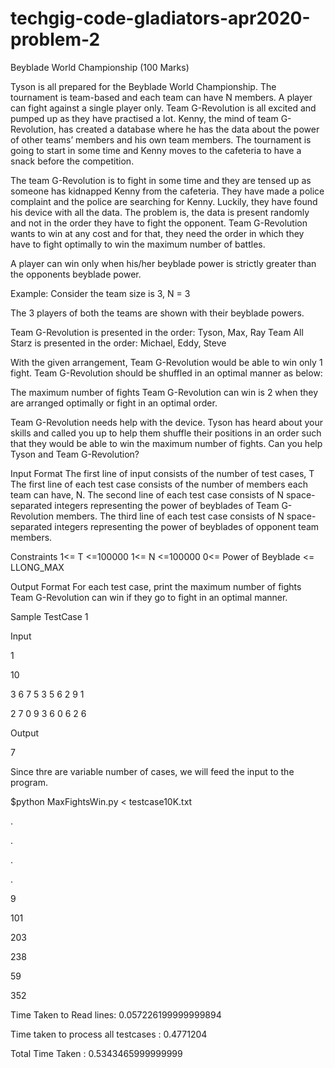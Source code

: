 # techgig-code-gladiators-apr2020-problem-2
Beyblade World Championship (100 Marks)

Tyson is all prepared for the Beyblade World Championship. The tournament is team-based and each team can have N members. A player can fight against a single player only. Team G-Revolution is all excited and pumped up as they have practised a lot. Kenny, the mind of team G-Revolution, has created a database where he has the data about the power of other teams’ members and his own team members. The tournament is going to start in some time and Kenny moves to the cafeteria to have a snack before the competition.

 
The team G-Revolution is to fight in some time and they are tensed up as someone has kidnapped Kenny from the cafeteria. They have made a police complaint and the police are searching for Kenny. Luckily, they have found his device with all the data. The problem is, the data is present randomly and not in the order they have to fight the opponent. Team G-Revolution wants to win at any cost and for that, they need the order in which they have to fight optimally to win the maximum number of battles.

A player can win only when his/her beyblade power is strictly greater than the opponents beyblade power.

Example:
Consider the team size is 3, N = 3


The 3 players of both the teams are shown with their beyblade powers.


Team G-Revolution is presented in the order: Tyson, Max, Ray
Team All Starz is presented in the order: Michael, Eddy, Steve

With the given arrangement, Team G-Revolution would be able to win only 1 fight. Team G-Revolution should be shuffled in an optimal manner as below:


The maximum number of fights Team G-Revolution can win is 2 when they are arranged optimally or fight in an optimal order.

Team G-Revolution needs help with the device. Tyson has heard about your skills and called you up to help them shuffle their positions in an order such that they would be able to win the maximum number of fights. Can you help Tyson and Team G-Revolution?



Input Format
The first line of input consists of the number of test cases, T
The first line of each test case consists of the number of members each team can have, N.
The second line of each test case consists of N space-separated integers representing the power of beyblades of Team G-Revolution members.
The third line of each test case consists of N space-separated integers representing the power of beyblades of opponent team members.



Constraints
1<= T <=100000
1<= N <=100000
0<= Power of Beyblade <= LLONG_MAX 



Output Format
For each test case, print the maximum number of fights Team G-Revolution can win if they go to fight in an optimal manner.


Sample TestCase 1

Input

1

10

3 6 7 5 3 5 6 2 9 1 

2 7 0 9 3 6 0 6 2 6 

Output

7


Since thre are variable number of cases, we will feed the input to the program.

$python MaxFightsWin.py < testcase10K.txt

.

.

.

.

9

101

203

238

59

352

Time Taken to Read lines: 0.057226199999999894

Time taken to process all testcases : 0.4771204

Total Time Taken : 0.5343465999999999

